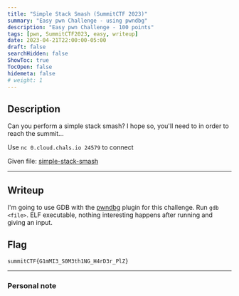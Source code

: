 ```yaml
---
title: "Simple Stack Smash (SummitCTF 2023)"
summary: "Easy pwn Challenge - using pwndbg"
description: "Easy pwn Challenge - 100 points"
tags: [pwn, SummitCTF2023, easy, writeup]
date: 2023-04-21T22:00:00-05:00
draft: false
searchHidden: false
ShowToc: true
TocOpen: false
hidemeta: false
# weight: 1
---
```


## Description

Can you perform a simple stack smash? I hope so, you'll need to in order to reach the summit...

Use ```nc 0.cloud.chals.io 24579``` to connect

Given file: [simple-stack-smash](/summitctf-simple-stack-smash/simple-stack-smash)

---

## Writeup

I'm going to use GDB with the [pwndbg](https://github.com/pwndbg/pwndbg) plugin for this challenge. Run ```gdb <file>```. ELF executable, nothing interesting happens after running and giving an input.


## Flag

`summitCTF{G1mMI3_S0M3th1NG_H4rD3r_PlZ}`

---
### Personal note
